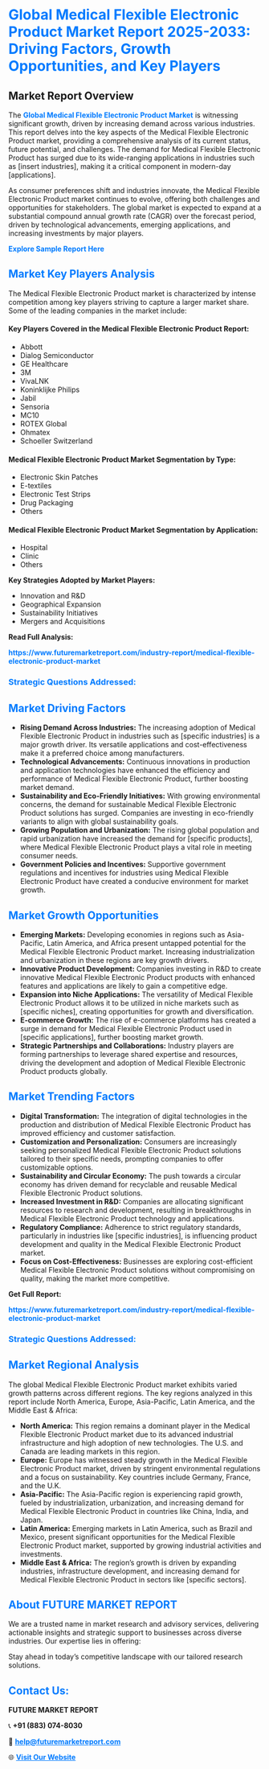 <h1 style="color: #007BFF;">Global Medical Flexible Electronic Product Market Report 2025-2033: Driving Factors, Growth Opportunities, and Key Players</h1>

<section id="overview">
<h2>Market Report Overview</h2>
<p>The <a href="https://www.futuremarketreport.com/industry-report/medical-flexible-electronic-product-market" style="color: #007BFF; text-decoration: none;"><strong>Global Medical Flexible Electronic Product Market</strong></a> is witnessing significant growth, driven by increasing demand across various industries. This report delves into the key aspects of the Medical Flexible Electronic Product market, providing a comprehensive analysis of its current status, future potential, and challenges. The demand for Medical Flexible Electronic Product has surged due to its wide-ranging applications in industries such as [insert industries], making it a critical component in modern-day [applications].</p>
<p>As consumer preferences shift and industries innovate, the Medical Flexible Electronic Product market continues to evolve, offering both challenges and opportunities for stakeholders. The global market is expected to expand at a substantial compound annual growth rate (CAGR) over the forecast period, driven by technological advancements, emerging applications, and increasing investments by major players.</p>
</section>

<section id="overview">
<p><a href="https://www.futuremarketreport.com/request-sample/reportId=79301" style="color: #007BFF; text-decoration: none;"><strong>Explore Sample Report Here</strong></a></p>
</section>

<section id="key-players">
<h2 style="color: #007BFF;">Market Key Players Analysis</h2>
<p>The Medical Flexible Electronic Product market is characterized by intense competition among key players striving to capture a larger market share. Some of the leading companies in the market include:</p>
<h4>Key Players Covered in the Medical Flexible Electronic Product Report:</h4>
<ul><li>Abbott</li><li>Dialog Semiconductor</li><li>GE Healthcare</li><li>3M</li><li>VivaLNK</li><li>Koninklijke Philips</li><li>Jabil</li><li>Sensoria</li><li>MC10</li><li>ROTEX Global</li><li>Ohmatex</li><li>Schoeller Switzerland</li></ul>
<h4>Medical Flexible Electronic Product Market Segmentation by Type:</h4>
<ul><li>Electronic Skin Patches</li><li>E-textiles</li><li>Electronic Test Strips</li><li>Drug Packaging</li><li>Others</li></ul>

<h4>Medical Flexible Electronic Product Market Segmentation by Application:</h4>
<ul><li>Hospital</li><li>Clinic</li><li>Others</li></ul>
<p><strong>Key Strategies Adopted by Market Players:</strong></p>
<ul>
<li>Innovation and R&D</li>
<li>Geographical Expansion</li>
<li>Sustainability Initiatives</li>
<li>Mergers and Acquisitions</li>
</ul>
</section>

<section>
<p><strong>Read Full Analysis: </strong></p><a href="https://www.futuremarketreport.com/industry-report/medical-flexible-electronic-product-market" style="color: #007BFF; text-decoration: none;"><strong>https://www.futuremarketreport.com/industry-report/medical-flexible-electronic-product-market</strong></a>
<h3 style="color: #007BFF;">Strategic Questions Addressed:</h3>
</section>

<section id="driving-factors">
<h2 style="color: #007BFF;">Market Driving Factors</h2>
<ul>
<li><strong>Rising Demand Across Industries:</strong> The increasing adoption of Medical Flexible Electronic Product in industries such as [specific industries] is a major growth driver. Its versatile applications and cost-effectiveness make it a preferred choice among manufacturers.</li>
<li><strong>Technological Advancements:</strong> Continuous innovations in production and application technologies have enhanced the efficiency and performance of Medical Flexible Electronic Product, further boosting market demand.</li>
<li><strong>Sustainability and Eco-Friendly Initiatives:</strong> With growing environmental concerns, the demand for sustainable Medical Flexible Electronic Product solutions has surged. Companies are investing in eco-friendly variants to align with global sustainability goals.</li>
<li><strong>Growing Population and Urbanization:</strong> The rising global population and rapid urbanization have increased the demand for [specific products], where Medical Flexible Electronic Product plays a vital role in meeting consumer needs.</li>
<li><strong>Government Policies and Incentives:</strong> Supportive government regulations and incentives for industries using Medical Flexible Electronic Product have created a conducive environment for market growth.</li>
</ul>
</section>

<section id="growth-opportunities">
<h2 style="color: #007BFF;">Market Growth Opportunities</h2>
<ul>
<li><strong>Emerging Markets:</strong> Developing economies in regions such as Asia-Pacific, Latin America, and Africa present untapped potential for the Medical Flexible Electronic Product market. Increasing industrialization and urbanization in these regions are key growth drivers.</li>
<li><strong>Innovative Product Development:</strong> Companies investing in R&D to create innovative Medical Flexible Electronic Product products with enhanced features and applications are likely to gain a competitive edge.</li>
<li><strong>Expansion into Niche Applications:</strong> The versatility of Medical Flexible Electronic Product allows it to be utilized in niche markets such as [specific niches], creating opportunities for growth and diversification.</li>
<li><strong>E-commerce Growth:</strong> The rise of e-commerce platforms has created a surge in demand for Medical Flexible Electronic Product used in [specific applications], further boosting market growth.</li>
<li><strong>Strategic Partnerships and Collaborations:</strong> Industry players are forming partnerships to leverage shared expertise and resources, driving the development and adoption of Medical Flexible Electronic Product products globally.</li>
</ul>
</section>

<section id="trending-factors">
<h2 style="color: #007BFF;">Market Trending Factors</h2>
<ul>
<li><strong>Digital Transformation:</strong> The integration of digital technologies in the production and distribution of Medical Flexible Electronic Product has improved efficiency and customer satisfaction.</li>
<li><strong>Customization and Personalization:</strong> Consumers are increasingly seeking personalized Medical Flexible Electronic Product solutions tailored to their specific needs, prompting companies to offer customizable options.</li>
<li><strong>Sustainability and Circular Economy:</strong> The push towards a circular economy has driven demand for recyclable and reusable Medical Flexible Electronic Product solutions.</li>
<li><strong>Increased Investment in R&D:</strong> Companies are allocating significant resources to research and development, resulting in breakthroughs in Medical Flexible Electronic Product technology and applications.</li>
<li><strong>Regulatory Compliance:</strong> Adherence to strict regulatory standards, particularly in industries like [specific industries], is influencing product development and quality in the Medical Flexible Electronic Product market.</li>
<li><strong>Focus on Cost-Effectiveness:</strong> Businesses are exploring cost-efficient Medical Flexible Electronic Product solutions without compromising on quality, making the market more competitive.</li>
</ul>
</section>

<section>
<p><strong>Get Full Report: </strong></p><a href="https://www.futuremarketreport.com/industry-report/medical-flexible-electronic-product-market" style="color: #007BFF; text-decoration: none;"><strong>https://www.futuremarketreport.com/industry-report/medical-flexible-electronic-product-market</strong></a>
<h3 style="color: #007BFF;">Strategic Questions Addressed:</h3>
</section>


<section id="regional-analysis">
<h2 style="color: #007BFF;">Market Regional Analysis</h2>
<p>The global Medical Flexible Electronic Product market exhibits varied growth patterns across different regions. The key regions analyzed in this report include North America, Europe, Asia-Pacific, Latin America, and the Middle East & Africa:</p>
<ul>
<li><strong>North America:</strong> This region remains a dominant player in the Medical Flexible Electronic Product market due to its advanced industrial infrastructure and high adoption of new technologies. The U.S. and Canada are leading markets in this region.</li>
<li><strong>Europe:</strong> Europe has witnessed steady growth in the Medical Flexible Electronic Product market, driven by stringent environmental regulations and a focus on sustainability. Key countries include Germany, France, and the U.K.</li>
<li><strong>Asia-Pacific:</strong> The Asia-Pacific region is experiencing rapid growth, fueled by industrialization, urbanization, and increasing demand for Medical Flexible Electronic Product in countries like China, India, and Japan.</li>
<li><strong>Latin America:</strong> Emerging markets in Latin America, such as Brazil and Mexico, present significant opportunities for the Medical Flexible Electronic Product market, supported by growing industrial activities and investments.</li>
<li><strong>Middle East & Africa:</strong> The region’s growth is driven by expanding industries, infrastructure development, and increasing demand for Medical Flexible Electronic Product in sectors like [specific sectors].</li>
</ul>
</section>

<footer>
<h2 style="color: #007BFF;">About FUTURE MARKET REPORT</h2>
<p>We are a trusted name in market research and advisory services, delivering actionable insights and strategic support to businesses across diverse industries. Our expertise lies in offering:</p>

<p>Stay ahead in today’s competitive landscape with our tailored research solutions.</p>

<h2 style="color: #007BFF;">Contact Us:</h2>
<p><strong>FUTURE MARKET REPORT</strong></p>
<p>📞 <strong>+91 (883) 074-8030</strong></p>
<p>📧 <strong><a href="mailto:help@futuremarketreport.com" style="color: #007BFF;">help@futuremarketreport.com</a></strong></p>
<p>🌐 <strong><a href="https://www.futuremarketreport.com/" style="color: #007BFF;">Visit Our Website</a></strong></p>
</footer>